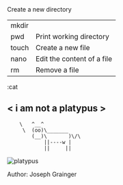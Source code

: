 <html>
<body>
<table>
<tr><td>mkdir</td>Create a new directory<td></td></tr>
<tr><td>pwd</td><td>Print working directory</td></tr>
<tr><td>touch</td><td>Create a new file</td></tr>
<tr><td>nano</td><td>Edit the content of a file</td></tr>
<tr><td>rm</td><td>Remove a file</td></tr>
</table>

:cat 

< i am not a platypus >
 ----
        \   ^__^
         \  (oo)\_______
            (__)\       )\/\
                ||----w |
                ||     ||



<img src="platypus.jpeg" alt="platypus">

<p>Author: Joseph Grainger</p>
</body>
</html>